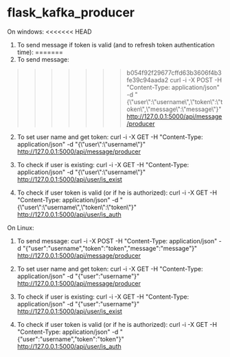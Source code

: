 # flask_kafka_producer
On windows:
<<<<<<< HEAD
1. To send message if token is valid (and to refresh token authentication time):
=======
1. To send message:
>>>>>>> b054f92f29677cffd63b3606f4b3fe39c94aada2
curl -i -X POST -H "Content-Type: application/json" -d "{\\"user\\":\\"username\\",\\"token\\":\\"token\\",\\"message\\":\\"message\\"}" http://127.0.0.1:5000/api/message/producer

2. To set user name and get token:
curl -i -X GET -H "Content-Type: application/json" -d "{\\"user\\":\\"username\\"}" http://127.0.0.1:5000/api/message/producer

3. To check if user is existing:
curl -i -X GET -H "Content-Type: application/json" -d "{\\"user\\":\\"username\\"}" http://127.0.0.1:5000/api/user/is_exist

4. To check if user token is valid (or if he is authorized):
curl -i -X GET -H "Content-Type: application/json" -d "{\\"user\\":\\"username\\",\\"token\\":\\"token\\"}" http://127.0.0.1:5000/api/user/is_auth

On Linux:
1. To send message:
curl -i -X POST -H "Content-Type: application/json" -d "{"user":"username","token":"token","message":"message"}" http://127.0.0.1:5000/api/message/producer

2. To set user name and get token:
curl -i -X GET -H "Content-Type: application/json" -d "{"user":"username"}" http://127.0.0.1:5000/api/message/producer

3. To check if user is existing:
curl -i -X GET -H "Content-Type: application/json" -d "{"user":"username"}" http://127.0.0.1:5000/api/user/is_exist

4. To check if user token is valid (or if he is authorized):
curl -i -X GET -H "Content-Type: application/json" -d "{"user":"username","token":"token"}" http://127.0.0.1:5000/api/user/is_auth

